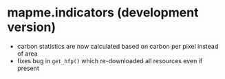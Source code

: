 # mapme.indicators (development version)

* carbon statistics are now calculated based on carbon per pixel instead of area
* fixes bug in `get_hfp()` which re-downloaded all resources even if present
